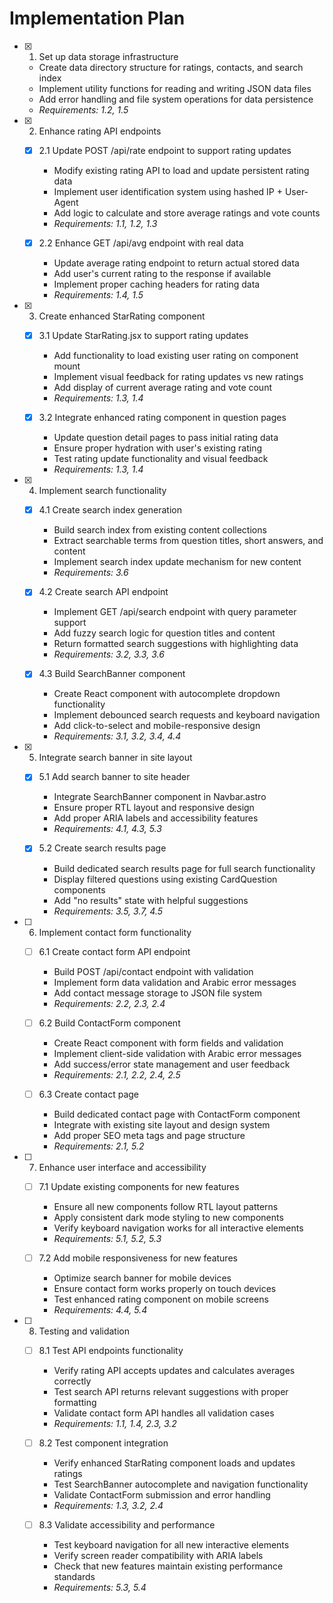 # Implementation Plan

- [x] 1. Set up data storage infrastructure





  - Create data directory structure for ratings, contacts, and search index
  - Implement utility functions for reading and writing JSON data files
  - Add error handling and file system operations for data persistence
  - _Requirements: 1.2, 1.5_

- [x] 2. Enhance rating API endpoints





  - [x] 2.1 Update POST /api/rate endpoint to support rating updates


    - Modify existing rating API to load and update persistent rating data
    - Implement user identification system using hashed IP + User-Agent
    - Add logic to calculate and store average ratings and vote counts
    - _Requirements: 1.1, 1.2, 1.3_

  - [x] 2.2 Enhance GET /api/avg endpoint with real data


    - Update average rating endpoint to return actual stored data
    - Add user's current rating to the response if available
    - Implement proper caching headers for rating data
    - _Requirements: 1.4, 1.5_

- [x] 3. Create enhanced StarRating component





  - [x] 3.1 Update StarRating.jsx to support rating updates


    - Add functionality to load existing user rating on component mount
    - Implement visual feedback for rating updates vs new ratings
    - Add display of current average rating and vote count
    - _Requirements: 1.3, 1.4_



  - [x] 3.2 Integrate enhanced rating component in question pages





    - Update question detail pages to pass initial rating data
    - Ensure proper hydration with user's existing rating
    - Test rating update functionality and visual feedback
    - _Requirements: 1.3, 1.4_

- [x] 4. Implement search functionality





  - [x] 4.1 Create search index generation


    - Build search index from existing content collections
    - Extract searchable terms from question titles, short answers, and content
    - Implement search index update mechanism for new content
    - _Requirements: 3.6_

  - [x] 4.2 Create search API endpoint


    - Implement GET /api/search endpoint with query parameter support
    - Add fuzzy search logic for question titles and content
    - Return formatted search suggestions with highlighting data
    - _Requirements: 3.2, 3.3, 3.6_

  - [x] 4.3 Build SearchBanner component


    - Create React component with autocomplete dropdown functionality
    - Implement debounced search requests and keyboard navigation
    - Add click-to-select and mobile-responsive design
    - _Requirements: 3.1, 3.2, 3.4, 4.4_

- [x] 5. Integrate search banner in site layout





  - [x] 5.1 Add search banner to site header


    - Integrate SearchBanner component in Navbar.astro
    - Ensure proper RTL layout and responsive design
    - Add proper ARIA labels and accessibility features
    - _Requirements: 4.1, 4.3, 5.3_

  - [x] 5.2 Create search results page


    - Build dedicated search results page for full search functionality
    - Display filtered questions using existing CardQuestion components
    - Add "no results" state with helpful suggestions
    - _Requirements: 3.5, 3.7, 4.5_

- [ ] 6. Implement contact form functionality
  - [ ] 6.1 Create contact form API endpoint
    - Build POST /api/contact endpoint with validation
    - Implement form data validation and Arabic error messages
    - Add contact message storage to JSON file system
    - _Requirements: 2.2, 2.3, 2.4_

  - [ ] 6.2 Build ContactForm component
    - Create React component with form fields and validation
    - Implement client-side validation with Arabic error messages
    - Add success/error state management and user feedback
    - _Requirements: 2.1, 2.2, 2.4, 2.5_

  - [ ] 6.3 Create contact page
    - Build dedicated contact page with ContactForm component
    - Integrate with existing site layout and design system
    - Add proper SEO meta tags and page structure
    - _Requirements: 2.1, 5.2_

- [ ] 7. Enhance user interface and accessibility
  - [ ] 7.1 Update existing components for new features
    - Ensure all new components follow RTL layout patterns
    - Apply consistent dark mode styling to new components
    - Verify keyboard navigation works for all interactive elements
    - _Requirements: 5.1, 5.2, 5.3_

  - [ ] 7.2 Add mobile responsiveness for new features
    - Optimize search banner for mobile devices
    - Ensure contact form works properly on touch devices
    - Test enhanced rating component on mobile screens
    - _Requirements: 4.4, 5.4_

- [ ] 8. Testing and validation
  - [ ] 8.1 Test API endpoints functionality
    - Verify rating API accepts updates and calculates averages correctly
    - Test search API returns relevant suggestions with proper formatting
    - Validate contact form API handles all validation cases
    - _Requirements: 1.1, 1.4, 2.3, 3.2_

  - [ ] 8.2 Test component integration
    - Verify enhanced StarRating component loads and updates ratings
    - Test SearchBanner autocomplete and navigation functionality
    - Validate ContactForm submission and error handling
    - _Requirements: 1.3, 3.2, 2.4_

  - [ ] 8.3 Validate accessibility and performance
    - Test keyboard navigation for all new interactive elements
    - Verify screen reader compatibility with ARIA labels
    - Check that new features maintain existing performance standards
    - _Requirements: 5.3, 5.4_